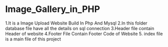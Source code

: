 # Image_Gallery_in_PHP
 1.It is a Image Upload Website Build In Php And Mysql 
 2.In this folder database file have all the details on sql connection
 3.Header file contain Header of website
 4.Footer File Contain Footer Code of Website
 5. index file is a main file of this project
